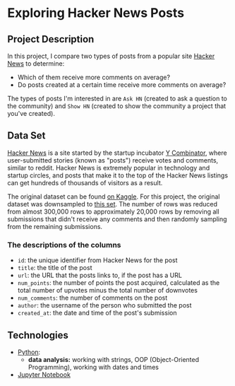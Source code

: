 # Exploring Hacker News Posts
## Project Description
In this project, I compare two types of posts from a popular site [Hacker News](tab:https://news.ycombinator.com/) to determine: 

* Which of them receive more comments on average?
* Do posts created at a certain time receive more comments on average?

The types of posts I'm interested in are ```Ask HN``` (created to ask a question to the community) and ```Show HN``` (created to show the community a project that you've created). 

## Data Set
[Hacker News](tab:https://news.ycombinator.com/) is a site started by the startup incubator [Y Combinator](tab:https://www.ycombinator.com/), where user-submitted stories (known as "posts") receive votes and comments, similar to reddit. Hacker News is extremely popular in technology and startup circles, and posts that make it to the top of the Hacker News listings can get hundreds of thousands of visitors as a result.

The original dataset can be found [on Kaggle](tab:https://www.kaggle.com/datasets/hacker-news/hacker-news-posts). For this project, the original dataset was downsampled to [this set](tab:https://dq-content.s3.amazonaws.com/356/hacker_news.csv). The number of rows was reduced from almost 300,000 rows to approximately 20,000 rows by removing all submissions that didn't receive any comments and then randomly sampling from the remaining submissions.

### The descriptions of the columns

* ```id```: the unique identifier from Hacker News for the post
* ```title```: the title of the post
* ```url```: the URL that the posts links to, if the post has a URL
* ```num_points```: the number of points the post acquired, calculated as the total number of upvotes minus the total number of downvotes
* ```num_comments```: the number of comments on the post
* ```author```: the username of the person who submitted the post
* ```created_at```: the date and time of the post's submission

## Technologies
* [Python](https://www.python.org):
  * **data analysis:** working with strings, OOP (Object-Oriented Programming), working with dates and times 
* [Jupyter Notebook](https://jupyter.org)
